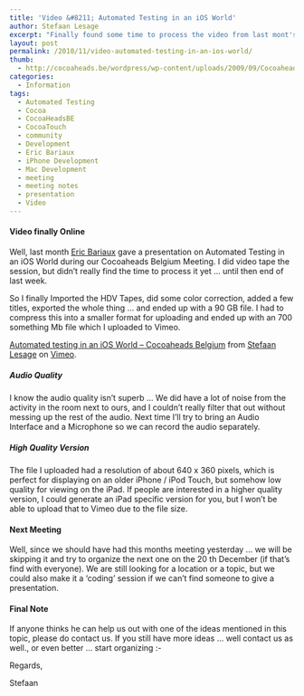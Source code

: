```yaml
---
title: 'Video &#8211; Automated Testing in an iOS World'
author: Stefaan Lesage
excerpt: "Finally found some time to process the video from last mont's session and have been able to upload it to Vimeo."
layout: post
permalink: /2010/11/video-automated-testing-in-an-ios-world/
thumb:
  - http://cocoaheads.be/wordpress/wp-content/uploads/2009/09/CocoaheadsBE.png
categories:
  - Information
tags:
  - Automated Testing
  - Cocoa
  - CocoaHeadsBE
  - CocoaTouch
  - community
  - Development
  - Eric Bariaux
  - iPhone Development
  - Mac Development
  - meeting
  - meeting notes
  - presentation
  - Video
---
```

#### Video finally Online

Well, last month [Eric Bariaux][1] gave a presentation on Automated Testing in an iOS World during our Cocoaheads Belgium Meeting. I did video tape the session, but didn&#8217;t really find the time to process it yet &#8230; until then end of last week.

So I finally Imported the HDV Tapes, did some color correction, added a few titles, exported the whole thing &#8230; and ended up with a 90 GB file. I had to compress this into a smaller format for uploading and ended up with an 700 something Mb file which I uploaded to Vimeo.

[Automated testing in an iOS World &#8211; Cocoaheads Belgium][2] from [Stefaan Lesage][3] on [Vimeo][4].

##### Audio Quality

I know the audio quality isn&#8217;t superb &#8230; We did have a lot of noise from the activity in the room next to ours, and I couldn&#8217;t really filter that out without messing up the rest of the audio. Next time I&#8217;ll try to bring an Audio Interface and a Microphone so we can record the audio separately.

##### High Quality Version

The file I uploaded had a resolution of about 640 x 360 pixels, which is perfect for displaying on an older iPhone / iPod Touch, but somehow low quality for viewing on the iPad. If people are interested in a higher quality version, I could generate an iPad specific version for you, but I won&#8217;t be able to upload that to Vimeo due to the file size.

#### Next Meeting

Well, since we should have had this months meeting yesterday &#8230; we will be skipping it and try to organize the next one on the 20 th December (if that&#8217;s find with everyone). We are still looking for a location or a topic, but we could also make it a &#8216;coding&#8217; session if we can&#8217;t find someone to give a presentation.

#### Final Note

If anyone thinks he can help us out with one of the ideas mentioned in this topic, please do contact us. If you still have more ideas &#8230; well contact us as well., or even better &#8230; start organizing <img src="http://cocoaheads.be/wordpress/wp-includes/images/smilies/simple-smile.png" alt=":-)" class="wp-smiley" style="height: 1em; max-height: 1em;" />

Regards,

Stefaan

 [1]: https://twitter.com/ebariaux
 [2]: http://vimeo.com/16958642
 [3]: http://vimeo.com/devia
 [4]: http://vimeo.com